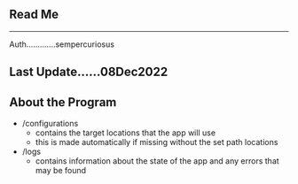 ## Read Me
----

Auth.............sempercuriosus

Last Update......08Dec2022
----

## About the Program

- /configurations
  - contains the target locations that the app will use
  - this is made automatically if missing without the set path locations
- /logs
  - contains information about the state of the app and any errors that may be found
